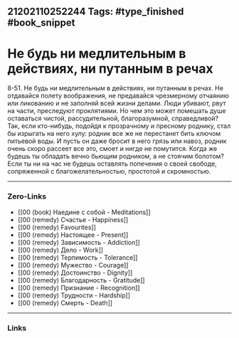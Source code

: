 21202110252244
Tags: #type_finished #book_snippet 
---
#  Не будь ни медлительным в действиях, ни путанным в речах

 8-51. Не будь ни медлительным в действиях, ни путанным в речах. Не отдавайся полету воображения, не предавайся чрезмерному отчаянию или ликованию и не заполняй всей жизни делами. Люди убивают, рвут на части, преследуют проклятиями. Но чем это может помешать душе оставаться чистой, рассудительной, благоразумной, справедливой? Так, если кто-нибудь, подойдя к прозрачному и пресному роднику, стал бы изрыгать на него хулу: родник все же не перестанет бить ключом питьевой воды. И пусть он даже бросит в него грязь или навоз, родник очень скоро рассеет все это, смоет и нигде не помутится. Когда же будешь ты обладать вечно бьющим родником, а не стоячим болотом? Если ты ни на час не будешь оставлять попечения о своей свободе, сопряженной с благожелательностью, простотой и скромностью. 

---
### Zero-Links
 - [[00 (book) Наедине с собой - Meditations]]
 - [[00 (remedy) Счастье - Happiness]]
 - [[00 (remedy) Favourites]]
 - [[00 (remedy) Настоящее - Present]]
 - [[00 (remedy) Зависимость - Addiction]]
 - [[00 (remedy) Дело - Work]]
 - [[00 (remedy) Терпимость - Tolerance]]
 - [[00 (remedy) Мужество - Courage]]
 - [[00 (remedy) Достоинство - Dignity]]
 - [[00 (remedy) Благодарность - Gratitude]]
 - [[00 (remedy) Признание - Recognition]]
 - [[00 (remedy) Трудности - Hardship]]
 - [[00 (remedy) Смерть - Death]]
---
### Links

